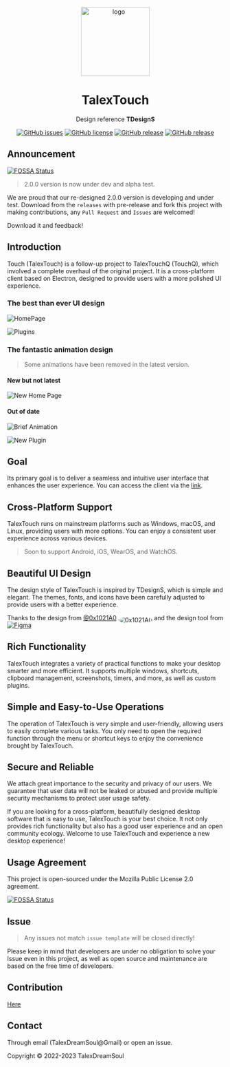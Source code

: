 <div align="center">

  <img width="160" src="https://files.catbox.moe/2el8uf.png" alt="logo">

  <h1>TalexTouch</h1>

  Design reference <b>TDesignS</b>

  [![GitHub issues](https://img.shields.io/github/issues/talex-touch/talex-touch?style=flat-square)](https://github.com/talex-touch/talex-touch/issues)
  [![GitHub license](https://img.shields.io/github/license/talex-touch/talex-touch?style=flat-square)](https://github.com/talex-touch/talex-touch/blob/main/LICENSE)
  [![GitHub release](https://img.shields.io/badge/release-1.2.0-42B883?style=flat-square)](https://github.com/talex-touch/talex-touch/releases)
  [![GitHub release](https://img.shields.io/badge/dev-2.0.0-64391A?style=flat-square)](https://github.com/talex-touch/talex-touch/discussions/35)
</div>

## Announcement

[![FOSSA Status](https://app.fossa.com/api/projects/git%2Bgithub.com%2Ftalex-touch%2Ftalex-touch.svg?type=small)](https://app.fossa.com/projects/git%2Bgithub.com%2Ftalex-touch%2Ftalex-touch?ref=badge_small)

> 2.0.0 version is now under dev and alpha test.

We are proud that our re-designed 2.0.0 version is developing and under test.
Download from the `releases` with pre-release and fork this project with making contributions, any `Pull Request` and `Issues` are welcomed!

Download it and feedback!

## Introduction

Touch (TalexTouch) is a follow-up project to TalexTouchQ (TouchQ), which involved a complete overhaul of the original project. It is a cross-platform client based on Electron, designed to provide users with a more polished UI experience.

### The best than ever UI design

![HomePage](https://files.catbox.moe/ig0ipw.png)

![Plugins](https://files.catbox.moe/8ltyn1.png)

### The fantastic animation design

> Some animations have been removed in the latest version.

#### New but not latest

![New Home Page](https://files.catbox.moe/3dylgz.gif)

#### Out of date

![Brief Animation](https://files.catbox.moe/e19hr1.gif)

![New Plugin](https://files.catbox.moe/xksrfv.gif)

## Goal

Its primary goal is to deliver a seamless and intuitive user interface that enhances the user experience. You can access the client via the [link](https://talex-touch.github.io/talex-touch/).

## Cross-Platform Support

TalexTouch runs on mainstream platforms such as Windows, macOS, and Linux, providing users with more options. You can enjoy a consistent user experience across various devices.

> Soon to support Android, iOS, WearOS, and WatchOS.

## Beautiful UI Design

The design style of TalexTouch is inspired by TDesignS, which is simple and elegant. The themes, fonts, and icons have been carefully adjusted to provide users with a better experience.

Thanks to the design from [@0x1021A0](https://github.com/0x1021A0) <img alt="0x1021A0" style="border-radius: 50%;position: relative;top: 5px" src="https://github.com/0x1021A0.png?size=32" /> and the design tool from [![Figma](https://api.iconify.design/logos:figma.svg)](https://www.figma.com/)

## Rich Functionality

TalexTouch integrates a variety of practical functions to make your desktop smarter and more efficient. It supports multiple windows, shortcuts, clipboard management, screenshots, timers, and more, as well as custom plugins.

## Simple and Easy-to-Use Operations

The operation of TalexTouch is very simple and user-friendly, allowing users to easily complete various tasks. You only need to open the required function through the menu or shortcut keys to enjoy the convenience brought by TalexTouch.

## Secure and Reliable

We attach great importance to the security and privacy of our users. We guarantee that user data will not be leaked or abused and provide multiple security mechanisms to protect user usage safety.

If you are looking for a cross-platform, beautifully designed desktop software that is easy to use, TalexTouch is your best choice. It not only provides rich functionality but also has a good user experience and an open community ecology. Welcome to use TalexTouch and experience a new desktop experience!

## Usage Agreement

This project is open-sourced under the Mozilla Public License 2.0 agreement.

[![FOSSA Status](https://app.fossa.com/api/projects/git%2Bgithub.com%2Ftalex-touch%2Ftalex-touch.svg?type=large)](https://app.fossa.com/projects/git%2Bgithub.com%2Ftalex-touch%2Ftalex-touch?ref=badge_large)

## Issue

> Any issues not match `issue template` will be closed directly!

Please keep in mind that developers are under no obligation to solve your Issue even in this project, as well as open source and maintenance are based on the free time of developers.

## Contribution

[Here](CONTRIBUTING.md)

## Contact

Through email (TalexDreamSoul@Gmail) or open an issue.

Copyright © 2022-2023 TalexDreamSoul
